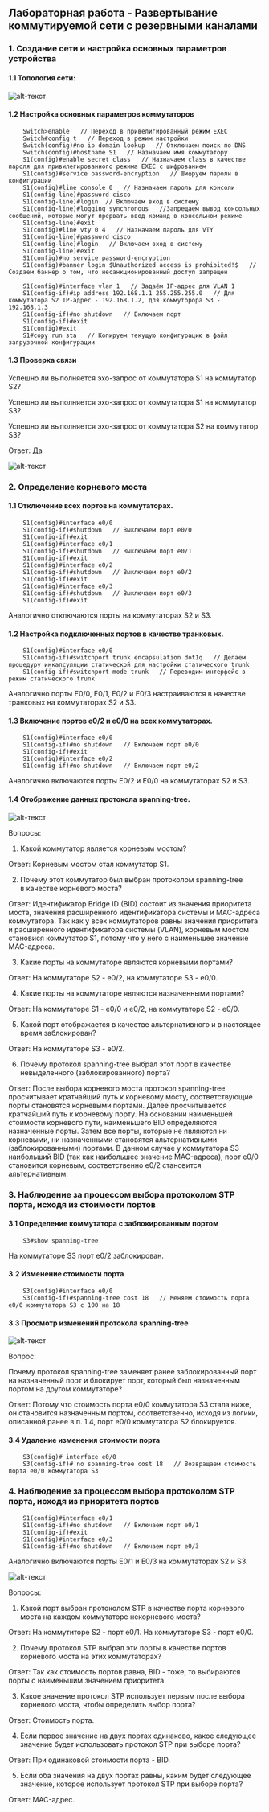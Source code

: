 ## Лабораторная работа - Развертывание коммутируемой сети с резервными каналами

### 1. Создание сети и настройка основных параметров устройства

#### 1.1 Топология сети:

![alt-текст](https://github.com/Galo9/HW_Network_engineer/blob/main/HW-2/HW2_topology.PNG)

#### 1.2 Настройка основных параметров коммутаторов

```
    Switch>enable   // Переход в привелигированный режим EXEC
    Switch#config t   // Переход в режим настройки
    Switch(config)#no ip domain lookup   // Отключаем поиск по DNS
    Switch(config)#hostname S1   // Назначаем имя коммутатору
    S1(config)#enable secret class   // Назначаем class в качестве пароля для привилегированного режима EXEC с шифрованием
    S1(config)#service password-encryption   // Шифруем пароли в конфигурации
    S1(config)#line console 0   // Назначаем пароль для консоли
    S1(config-line)#password cisco
    S1(config-line)#login  // Включаем вход в систему
    S1(config-line)#logging synchronous   //Запрещаем вывод консольных сообщений, которые могут прервать ввод команд в консольном режиме
    S1(config-line)#exit
    S1(config)#line vty 0 4   // Назначаем пароль для VTY
    S1(config-line)#password cisco
    S1(config-line)#login   // Включаем вход в систему
    S1(config-line)#exit
    S1(config)#no service password-encryption
    S1(config)#banner login $Unauthorized access is prohibited!$   // Создаем баннер о том, что несанкционированный доступ запрещен
    
    S1(config)#interface vlan 1   // Задаём IP-адрес для VLAN 1
    S1(config-if)#ip address 192.168.1.1 255.255.255.0   // Для коммутатора S2 IP-адрес - 192.168.1.2, для коммуторора S3 - 192.168.1.3
    S1(config-if)#no shutdown   // Включаем порт
    S1(config-if)#exit
    S1(config)#exit
    S1#copy run sta   // Копируем текущую конфигурацию в файл загрузочной конфигурации
```
#### 1.3 Проверка связи

Успешно ли выполняется эхо-запрос от коммутатора S1 на коммутатор S2?

Успешно ли выполняется эхо-запрос от коммутатора S1 на коммутатор S3?

Успешно ли выполняется эхо-запрос от коммутатора S2 на коммутатор S3?

Ответ: Да

![alt-текст](https://github.com/Galo9/HW_Network_engineer/blob/main/HW-2/HW2_ping.PNG)


### 2. Определение корневого моста

#### 1.1 Отключение всех портов на коммутаторах.

```
    S1(config)#interface e0/0
    S1(config-if)#shutdown   // Выключаем порт e0/0
    S1(config-if)#exit
    S1(config)#interface e0/1
    S1(config-if)#shutdown   // Выключаем порт e0/1
    S1(config-if)#exit
    S1(config)#interface e0/2
    S1(config-if)#shutdown   // Выключаем порт e0/2
    S1(config-if)#exit
    S1(config)#interface e0/3
    S1(config-if)#shutdown   // Выключаем порт e0/3
    S1(config-if)#exit  
```
Аналогично отключаются порты на коммутаторах S2 и S3.

#### 1.2 Настройка подключенных портов в качестве транковых.

```
    S1(config)#interface e0/0
    S1(config-if)#switchport trunk encapsulation dot1q   // Делаем процедуру инкапсуляции статической для настройки статического trunk 
    S1(config-if)#switchport mode trunk   // Переводим интерфейс в режим статического trunk
```
Аналогично порты E0/0, E0/1, E0/2 и E0/3 настраиваются в начестве транковых на коммутаторах S2 и S3.

#### 1.3 Включение портов e0/2 и e0/0 на всех коммутаторах.

```
    S1(config)#interface e0/0
    S1(config-if)#no shutdown   // Включаем порт e0/0
    S1(config-if)#exit  
    S1(config)#interface e0/2
    S1(config-if)#no shutdown   // Включаем порт e0/2
```
Аналогично включаются порты E0/2 и E0/0 на коммутаторах S2 и S3.

#### 1.4 Отображение данных протокола spanning-tree.

![alt-текст](https://github.com/Galo9/HW_Network_engineer/blob/main/HW-2/HW2_spanning-tree.PNG)

Вопросы: 

1) Какой коммутатор является корневым мостом?

Ответ: Корневым мостом стал коммутатор S1.

2) Почему этот коммутатор был выбран протоколом spanning-tree в качестве корневого моста?

Ответ: Идентификатор Bridge ID (BID) состоит из значения приоритета моста, значения расширенного идентификатора системы и MAC-адреса коммутатора. Так как у всех коммутаторов равны значения приоритета и расширенного идентификатора системы (VLAN), корневым мостом становися коммутатор S1, потому что у него с наименьшее значение MAC-адреса.

3) Какие порты на коммутаторе являются корневыми портами? 

Ответ: На коммутаторе S2 - e0/2, на коммутаторе S3 - e0/0.

4) Какие порты на коммутаторе являются назначенными портами? 

Ответ: На коммутаторе S1 - e0/0 и e0/2, на коммутаторе S2 - e0/0.

5) Какой порт отображается в качестве альтернативного и в настоящее время заблокирован?

Ответ: На коммутаторе S3 - e0/2.

6) Почему протокол spanning-tree выбрал этот порт в качестве невыделенного (заблокированного) порта?

Ответ: После выбора корневого моста протокол spanning-tree просчитывает кратчайший путь к корневому мосту, соответствующие порты становятся корневыми портами. Далее просчитывается кратчайший путь к корневому порту. На основании наименьшей стоимости корневого пути, наименьшего BID определяются назначенные порты. Затем все порты, которые не являются ни корневыми, ни назначенными становятся альтернативными (заблокированными) портами. В данном случае у коммутатора S3 наибольший BID (так как наибольшее значение MAC-адреса), порт e0/0 становится корневым, соответственно e0/2 становится альтернативным.


### 3. Наблюдение за процессом выбора протоколом STP порта, исходя из стоимости портов

#### 3.1 Определение коммутатора с заблокированным портом

```
    S3#show spanning-tree
```
На коммутаторе S3 порт e0/2 заблокирован.

#### 3.2 Изменение стоимости порта

```
    S3(config)#interface e0/0
    S3(config-if)#spanning-tree cost 18   // Меняем стоимость порта e0/0 коммутатора S3 с 100 на 18
```

#### 3.3 Просмотр изменений протокола spanning-tree

![alt-текст](https://github.com/Galo9/HW_Network_engineer/blob/main/HW-2/HW2_spanning-tree_2.PNG)

Вопрос: 

Почему протокол spanning-tree заменяет ранее заблокированный порт на назначенный порт и блокирует порт, который был назначенным портом на другом коммутаторе?

Ответ: Потому что стоимость порта e0/0 коммутатора S3 стала ниже, он становится назначенным портом, соответственно, исходя из логики, описанной ранее в п. 1.4,  порт e0/0 коммутатора S2 блокируется.


#### 3.4 Удаление изменения стоимости порта

```
    S3(config)# interface e0/0
    S3(config-if)# no spanning-tree cost 18   // Возвращаем стоимость порта e0/0 коммутатора S3
```

### 4. Наблюдение за процессом выбора протоколом STP порта, исходя из приоритета портов

```
    S1(config)#interface e0/1
    S1(config-if)#no shutdown   // Включаем порт e0/1
    S1(config-if)#exit  
    S1(config)#interface e0/3
    S1(config-if)#no shutdown   // Включаем порт e0/3
```
Аналогично включаются порты E0/1 и E0/3 на коммутаторах S2 и S3.

![alt-текст](https://github.com/Galo9/HW_Network_engineer/blob/main/HW-2/HW2_spanning-tree_3.PNG)

Вопросы:

1) Какой порт выбран протоколом STP в качестве порта корневого моста на каждом коммутаторе некорневого моста? 

Ответ: На коммутиторе S2 - порт e0/1.
На коммутаторе S3 - порт e0/0.

2) Почему протокол STP выбрал эти порты в качестве портов корневого моста на этих коммутаторах?

Ответ: Так как стоимость портов равна, BID - тоже, то выбираются порты с наименьшим значением приоритета.

3) Какое значение протокол STP использует первым после выбора корневого моста, чтобы определить выбор порта?

Ответ: Стоимость порта. 

4) Если первое значение на двух портах одинаково, какое следующее значение будет использовать протокол STP при выборе порта?

Ответ: При одинаковой стоимости порта - BID.

5) Если оба значения на двух портах равны, каким будет следующее значение, которое использует протокол STP при выборе порта?

Ответ: MAC-адрес.
